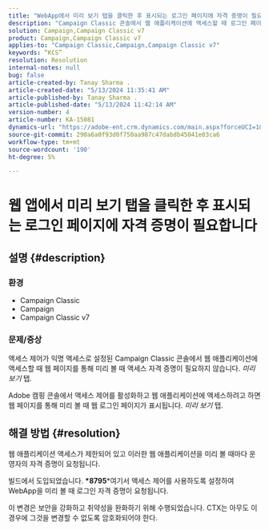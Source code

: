 ```yaml
---
title: "WebApp에서 미리 보기 탭을 클릭한 후 표시되는 로그인 페이지에 자격 증명이 필요합니다."
description: "Campaign Classic 콘솔에서 웹 애플리케이션에 액세스할 때 로그인 페이지가 표시되는 이유를 알아봅니다."
solution: Campaign,Campaign Classic v7
product: Campaign,Campaign Classic v7
applies-to: "Campaign Classic,Campaign,Campaign Classic v7"
keywords: “KCS”
resolution: Resolution
internal-notes: null
bug: false
article-created-by: Tanay Sharma .
article-created-date: "5/13/2024 11:35:41 AM"
article-published-by: Tanay Sharma .
article-published-date: "5/13/2024 11:42:14 AM"
version-number: 4
article-number: KA-15081
dynamics-url: "https://adobe-ent.crm.dynamics.com/main.aspx?forceUCI=1&pagetype=entityrecord&etn=knowledgearticle&id=6f2d6ce7-1c11-ef11-9f8a-6045bd02b206"
source-git-commit: 290a6a0f93d0f750aa987c47dabdb45041e03ca6
workflow-type: tm+mt
source-wordcount: '190'
ht-degree: 5%

---
```


# 웹 앱에서 미리 보기 탭을 클릭한 후 표시되는 로그인 페이지에 자격 증명이 필요합니다

## 설명 {#description}


### 환경

- Campaign Classic
- Campaign
- Campaign Classic v7


### 문제/증상

액세스 제어가 익명 액세스로 설정된 Campaign Classic 콘솔에서 웹 애플리케이션에 액세스할 때 웹 페이지를 통해 미리 볼 때 액세스 자격 증명이 필요하지 않습니다. *미리 보기* 탭.

Adobe 캠핑 콘솔에서 액세스 제어를 활성화하고 웹 애플리케이션에 액세스하려고 하면 웹 페이지를 통해 미리 볼 때 웹 로그인 페이지가 표시됩니다. *미리 보기* 탭.


## 해결 방법 {#resolution}


웹 애플리케이션 액세스가 제한되어 있고 이러한 웹 애플리케이션을 미리 볼 때마다 운영자의 자격 증명이 요청됩니다.

빌드에서 도입되었습니다. <b>*8795</b>*여기서 액세스 제어를 사용하도록 설정하여 WebApp을 미리 볼 때 로그인 자격 증명이 요청됩니다.

이 변경은 보안을 강화하고 취약성을 완화하기 위해 수행되었습니다. CTX는 아무도 이 경우에 그것을 변경할 수 없도록 암호화되어야 한다.


